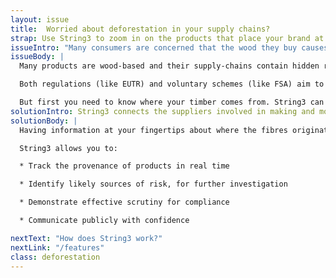 ```yaml
---
layout: issue
title:  Worried about deforestation in your supply chains?
strap: Use String3 to zoom in on the products that place your brand at the most risk. It's free.
issueIntro: "Many consumers are concerned that the wood they buy causes environmental damage through deforestation and its wider effects: loss of communities, carbon emissions and the emergence of monocultures of soy or palm oil."
issueBody: |
  Many products are wood-based and their supply-chains contain hidden reputational risks: Paper, Viscose, Latex, Furniture or cellophane, for example.

  Both regulations (like EUTR) and voluntary schemes (like FSA) aim to enforce effective and ethical sourcing.

  But first you need to know where your timber comes from. String3 can profile specific products and pinpoint risks.
solutionIntro: String3 connects the suppliers involved in making and moving your product whilst preserving commercial confidentiality. Questions can then be passed along the supply chain to get you the answers you need.
solutionBody: |
  Having information at your fingertips about where the fibres originated, or where the processing stages took place puts you in control.

  String3 allows you to:

  * Track the provenance of products in real time

  * Identify likely sources of risk, for further investigation

  * Demonstrate effective scrutiny for compliance

  * Communicate publicly with confidence

nextText: "How does String3 work?"
nextLink: "/features"
class: deforestation
---
```

